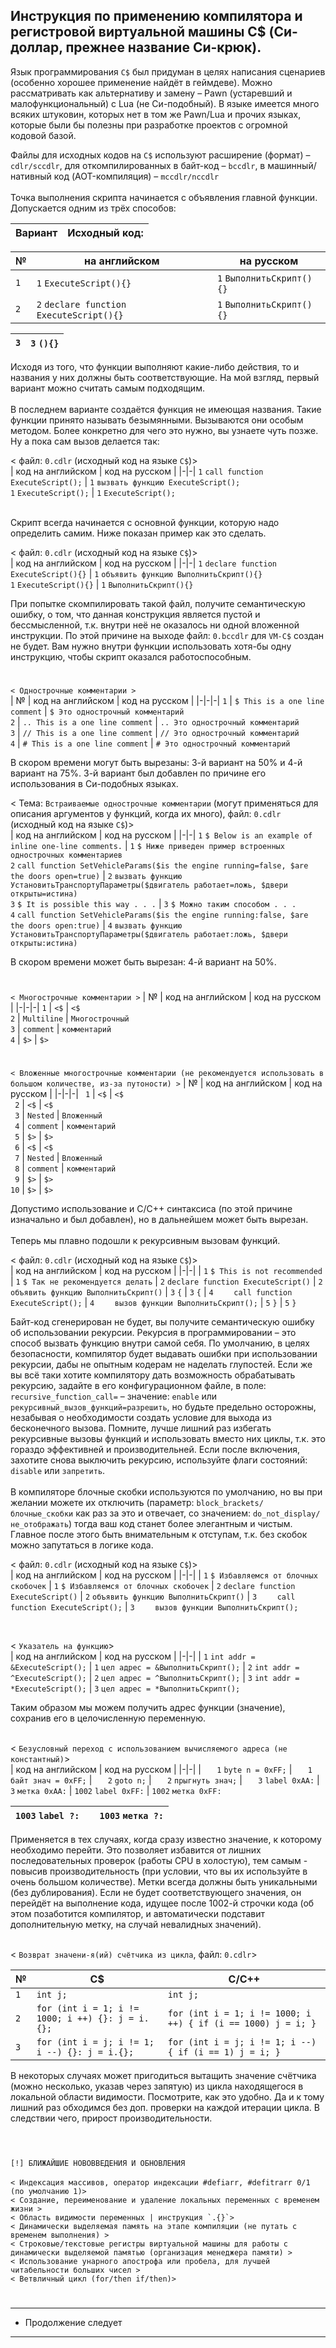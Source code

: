 Инструкция по применению компилятора и регистровой виртуальной машины C$ (Си-доллар, прежнее название Си-крюк).
-
Язык программирования ```С$``` был придуман в целях написания сценариев (особенно хорошее применение найдёт в геймдеве).
Можно рассматривать как альтернативу и замену – Pawn (устаревший и малофункциональный) с Lua (не Си-подобный).
В языке имеется много всяких штуковин, которых нет в том же Pawn/Lua и прочих языках, которые были бы полезны при разработке проектов с огромной кодовой базой.

Файлы для исходных кодов на ```C$``` используют расширение (формат) – `cdlr/sccdlr`, для откомпилированных в байт-код – `bccdlr`, в машинный/нативный код (AOT-компиляция) – `mccdlr/nccdlr` <br><br>
Точка выполнения скрипта начинается с объявления главной функции. Допускается одним из трёх способов:

| Вариант | Исходный код: |
|---------|---------------|

| № | на английском | на русском |
|---------|---------------|------------|
| ```1``` | ```1``` ```ExecuteScript(){}```    | ```1``` ```ВыполнитьСкрипт(){}```   |
| ```2``` | ```2``` ```declare function ExecuteScript(){}``` | ```1``` ```ВыполнитьСкрипт(){}``` |

| ```3``` | ```3``` ```(){}``` |
|---------|---------------|

Исходя из того, что функции выполняют какие-либо действия, то и названия у них должны быть соответствующие. На мой взгляд, первый вариант можно считать самым подходящим.<br>
<br>
В последнем варианте создаётся функция не имеющая названия.
Такие функции принято называть безымянными.
Вызываются они особым методом. Более конкретно для чего это нужно, вы узнаете чуть позже.
Ну а пока сам вызов делается так:<br>

< файл: ```0.cdlr``` (исходный код на языке ```C$```)>
<br>
| код на английском | код на русском |
|-|-|
```1``` ```call function ExecuteScript();``` | ```1``` ```вызвать функцию ExecuteScript();```<br>
```1``` ```ExecuteScript();``` | ```1``` ```ExecuteScript();```

<br>
Скрипт всегда начинается с основной функции, которую надо определить самим. Ниже показан пример как это сделать. <br<br>

< файл: ```0.cdlr``` (исходный код на языке ```C$```)>
<br>
| код на английском | код на русском |
|-|-|
```1``` ```declare function ExecuteScript(){}``` | ```1``` ```объявить функцию ВыполнитьСкрипт(){}```<br>
```1``` ```ExecuteScript(){}``` | ```1``` ```ВыполнитьСкрипт(){}```
<br>

При попытке скомпилировать такой файл, получите семантическую ошибку, о том, что данная конструкция является пустой и бессмысленной, т.к. внутри неё не оказалось ни одной вложенной инструкции.
По этой причине на выходе файл: ```0.bccdlr``` для ```VM-C$``` создан не будет.
Вам нужно внутри функции использовать хотя-бы одну инструкцию, чтобы скрипт оказался работоспособным.<br>

#
``` < Однострочные комментарии > ``` <br>
| № | код на английском | код на русском |
|-|-|-|
```1``` | ```$ This is a one line comment``` | ```$ Это однострочный комментарий```<br>
```2``` | ```.. This is a one line comment``` | ```.. Это однострочный комментарий```<br>
```3``` | ```// This is a one line comment``` | ```// Это однострочный комментарий```<br>
```4``` | ```# This is a one line comment``` | ```# Это однострочный комментарий```<br>

В скором времени могут быть вырезаны: 3-й вариант на 50% и 4-й вариант на 75%. 3-й вариант был добавлен по причине его использования в Си-подобных языках.<br>

< Тема: ```Встраиваемые однострочные комментарии``` (могут применяться для описания аргументов у функций, когда их много), файл: ```0.cdlr``` (исходный код на языке ```C$```)><br>
| код на английском | код на русском |
|-|-|
```1``` ```$ Below is an example of inline one-line comments.``` | ```1``` ```$ Ниже приведен пример встроенных однострочных комментариев```<br>
```2``` ```call function SetVehicleParams($is the engine running=false, $are the doors open=true)``` | ```2``` ```вызвать функцию УстановитьТранспортуПараметры($двигатель работает=ложь, $двери открыты=истина)```<br>
```3``` ```$ It is possible this way . . .``` | ```3``` ```$ Можно таким способом . . .```<br>
```4``` ```call function SetVehicleParams($is the engine running:false, $are the doors open:true)``` | ```4``` ```вызвать функцию УстановитьТранспортуПараметры($двигатель работает:ложь, $двери открыты:истина)```<br>

В скором времени может быть вырезан: 4-й вариант на 50%.<br>

#
``` < Многострочные комментарии > ```
| № | код на английском | код на русском |
|-|-|-|
```1``` | ```<$``` | ```<$```<br>
```2``` | ```Multiline``` | ```Многострочный```<br>
```3``` | ```comment``` | ```комментарий```<br>
```4``` | ```$>``` | ```$>```<br>

#
``` < Вложенные многострочные комментарии (не рекомендуется использовать в большом количестве, из-за путоности) > ```
| № | код на английском | код на русском |
|-|-|-|
```  1 ``` | ``` <$ ``` | ``` <$ ``` <br>
```  2 ``` | ``` <$ ``` | ``` <$ ``` <br>
```  3 ``` | ``` Nested ``` | ``` Вложенный ```<br>
```  4 ``` | ``` comment ``` | ``` комментарий ```<br>
```  5 ``` | ``` $> ``` | ``` $> ``` <br>
```  6 ``` | ``` <$ ``` | ``` <$ ``` <br>
```  7 ``` | ``` Nested ``` | ``` Вложенный ``` <br>
```  8 ``` | ``` comment ``` | ``` комментарий ``` <br>
```  9 ``` | ``` $> ``` | ``` $> ```<br>
``` 10 ``` | ``` $> ``` | ``` $> ```<br>

Допустимо использование и С/С++ синтаксиса (по этой причине изначально и был добавлен), но в дальнейшем может быть вырезан.<br>
<br>
Теперь мы плавно подошли к рекурсивным вызовам функций.<br>

< файл: ```0.cdlr``` (исходный код на языке ```C$```)>
<br>
| код на английском | код на русском |
|-|-|
| ```1``` ```$ This is not recommended``` | ```1``` ```$ Так не рекомендуется делать```
| ```2``` ```declare function ExecuteScript()``` | ```2``` ```объявить функцию ВыполнитьСкрипт()```
| ```3``` ```{``` | ```3``` ```{```
| ```4``` ```    call function ExecuteScript();``` | ```4``` ```    вызов функции ВыполнитьСкрипт();```
| ```5``` ```}``` | ```5``` ```}```

Байт-код сгенерирован не будет, вы получите семантическую ошибку об использовании рекурсии.
Рекурсия в программировании – это способ вызвать функцию внутри самой себя.
По умолчанию, в целях безопасности, компилятор будет выдавать ошибки при использовании рекурсии, дабы не опытным кодерам не наделать глупостей.
Если же вы всё таки хотите компилятору дать возможность обрабатывать рекурсию, задайте в его конфигурационном файле, в поле: ```recursive_function_call=``` – значение: ```enable``` или ```рекурсивный_вызов_функций=разрешить```, но будьте предельно осторожны, незабывая о необходимости создать условие для выхода из бесконечного вызова. Помните, лучше лишний раз избегать рекурсивные вызовы функций и использовать вместо них циклы, т.к. это гораздо эффективней и производительней.
Если после включения, захотите снова выключить рекурсию, используйте флаги состояний: ```disable``` или ```запретить```.<br>
<br>
В компиляторе блочные скобки используются по умолчанию, но вы при желании можете их отключить (параметр: ```block_brackets/блочные_скобки``` как раз за это и отвечает, со значением: ```do_not_display/не_отображать```) тогда ваш код станет более элегантным и чистым. Главное после этого быть внимательным к отступам, т.к. без скобок можно запутаться в логике кода.

< файл: ```0.cdlr``` (исходный код на языке ```C$```)>
<br>
| код на английском | код на русском |
|-|-|
| ```1``` ```$ Избавляемся от блочных скобочек``` | ```1``` ```$ Избавляемся от блочных скобочек```
| ```2``` ```declare function ExecuteScript()``` | ```2``` ```объявить функцию ВыполнитьСкрипт()```
| ```3``` ```    call function ExecuteScript();``` | ```3``` ```    вызов функции ВыполнитьСкрипт();```

<br>

< ``` Указатель на функцию ```>
<br>
| код на английском | код на русском |
|-|-|
| ```1``` ```int addr = &ExecuteScript();``` | ```1``` ```цел адрес = &ВыполнитьСкрипт();```
| ```2``` ```int addr = ^ExecuteScript();``` | ```2``` ```цел адрес = ^ВыполнитьСкрипт();```
| ```3``` ```int addr = *ExecuteScript();``` | ```3``` ```цел адрес = *ВыполнитьСкрипт();```

Таким образом мы можем получить адрес функции (значение), сохранив его в целочисленную переменную.<br>
<br>

< ```Безусловный переход с использованием вычисляемого адреса (не константный)```>
<br>
| код на английском | код на русском |
|-|-|
| ```   1``` ```byte n = 0xFF;``` | ```   1``` ```байт знач = 0xFF;```
| ```   2``` ```goto n;``` | ```   2``` ```прыгнуть знач;```
| ```   3``` ```label 0xAA:``` | ```   3``` ```метка 0xAA:```
| ```1002``` ```label 0xFF:``` | ```1002``` ```метка 0xFF:```

| ```1003``` ```label ?:```|| ```1003``` ```метка ?:```
|-|-|-|

Применяется в тех случаях, когда сразу известно значение, к которому необходимо перейти. Это позволяет избавится от лишних последовательных проверок (работы CPU в холостую), тем самым - повысив производительность (при условии, что вы их используйте в очень большом количестве). Метки всегда должны быть уникальными (без дублирования). Если не будет соответствующего значения, он перейдёт на выполнение кода, идущее после 1002-й строчки кода (об этом позаботится компилятор, и автоматически подставит дополнительную метку, на случай невалидных значений).<br>
<br>

< ```Возврат значени-я(ий) счётчика из цикла```, файл: ```0.cdlr```>
<br>

| № | C$ | C/C++
|-|-|-|
| ``` 1 ``` | ``` int j; ``` | ``` int j; ```
| ``` 2 ``` | ``` for (int i = 1; i != 1000; i ++) {}: j = i.{}; ``` | ``` for (int i = 1; i != 1000; i ++) { if (i == 1000) j = i; } ```
| ``` 3 ``` | ``` for (int i = j; i != 1; i --) {}: j = i.{}; ``` | ``` for (int i = j; i != 1; i --) { if (i == 1) j = i; } ```

В некоторых случаях может пригодиться вытащить значение счётчика (можно несколько, указав через запятую) из цикла находящегося в локальной области видимости. Посмотрите, как это удобно. Да и к тому лишний раз обходимся без доп. проверки на каждой итерации цикла. В следствии чего, прирост производительности.<br>
<br>

#
```[!] БЛИЖАЙШИЕ НОВОВВЕДЕНИЯ И ОБНОВЛЕНИЯ```<br>
<br>
``` < Индексация массивов, оператор индексации #defiarr, #defitrarr 0/1 (по умолчанию 1)> ``` <br>
``` < Создание, переименование и удаление локальных переменных с временем жизни > ``` <br>
``` < Область видимости переменных | инструкция `.{}`> ``` <br>
``` < Динамически выделяемая память на этапе компиляции (не путать с временем выполнения) > ``` <br>
``` < Строковые/текстовые регистры виртуальной машины для работы с динамически выделяемой памятью (организация менеджера памяти) > ``` <br>
``` < Использование унарного апострофа или пробела, для лучшей читабельности больших чисел > ``` <br>
``` < Ветвличный цикл (for/then if/then)> ``` <br>
#


---------------------
* Продолжение следует
---------------------
